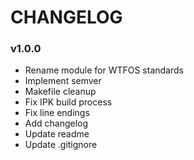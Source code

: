 # CHANGELOG

### v1.0.0
- Rename module for WTFOS standards
- Implement semver
- Makefile cleanup
- Fix IPK build process
- Fix line endings
- Add changelog
- Update readme
- Update .gitignore